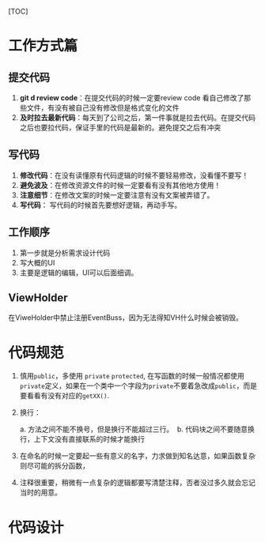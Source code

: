 [TOC]



# 工作方式篇

## 提交代码

1. **git d review code**：在提交代码的时候一定要review code 看自己修改了那些文件，有没有被自己没有修改但是格式变化的文件
2. **及时拉去最新代码**：每天到了公司之后，第一件事就是拉去代码。在提交代码之后也要拉代码，保证手里的代码是最新的。避免提交之后有冲突

## 写代码

1. **修改代码**：在没有读懂原有代码逻辑的时候不要轻易修改，没看懂不要写！
2. **避免波及**：在修改资源文件的时候一定要看有没有其他地方使用！
3. **注意细节**：在修改文案的时候一定要注意有没有文案被弄错了。
4. **写代码**： 写代码的时候首先要想好逻辑，再动手写。

## 工作顺序

1. 第一步就是分析需求设计代码
2. 写大概的UI
3. 主要是逻辑的编辑，UI可以后面细调。

## ViewHolder

在ViweHolder中禁止注册EventBuss，因为无法得知VH什么时候会被销毁。



# 代码规范

1. 慎用`public`，多使用 `private` `protected`, 在写函数的时候一般情况都使用`private`定义，如果在一个类中一个字段为`private`不要着急改成`public`，而是要看看有没有对应的`getXX()`.

2. 换行：

    a. 方法之间不能不换号，但是换行不能超过三行。
   ​ b. 代码块之间不要随意换行，上下文没有直接联系的时候才能换行

3. 在命名的时候一定要起一些有意义的名字，力求做到知名达意，如果函数复杂则尽可能的拆分函数，

4.  注释很重要，稍微有一点复杂的逻辑都要写清楚注释，否者没过多久就会忘记当时的用意。

# 代码设计


